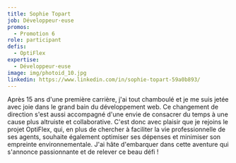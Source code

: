 ```yaml
---
title: Sophie Topart
job: Développeur·euse
promos:
  - Promotion 6
role: participant
defis:
  - OptiFlex
expertise:
  - Développeur·euse
image: img/photoid_10.jpg
linkedin: https://www.linkedin.com/in/sophie-topart-59a0b893/
---
```


Après 15 ans d'une première carrière, j'ai tout chamboulé et je me suis jetée avec joie dans le grand bain du développement web. Ce changement de direction s'est aussi accompagné d'une envie de consacrer du temps à une cause plus altruiste et collaborative. C'est donc avec plaisir que je rejoins le projet OptiFlex, qui, en plus de chercher à faciliter la vie professionnelle de ses agents, souhaite également optimiser ses dépenses et minimiser son empreinte environnementale. J'ai hâte d'embarquer dans cette aventure qui s'annonce passionnante et de relever ce beau défi !
